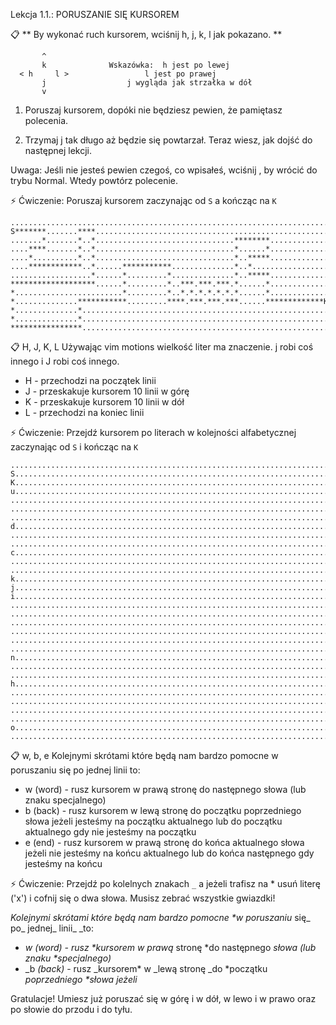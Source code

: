 Lekcja 1.1.: PORUSZANIE SIĘ KURSOREM

📋 ** By wykonać ruch kursorem, wciśnij h, j, k, l jak pokazano. **

	       ^
	       k		      Wskazówka:  h jest po lewej
	  < h	  l >				  l jest po prawej
	       j				  j wygląda jak strzałka w dół
	       v
  1. Poruszaj kursorem, dopóki nie będziesz pewien, że pamiętasz polecenia.

  2. Trzymaj  j  tak długo aż będzie się powtarzał.
     Teraz wiesz, jak dojść do następnej lekcji.

Uwaga: Jeśli nie jesteś pewien czegoś, co wpisałeś, wciśnij <ESC>, by wrócić do
       trybu Normal. Wtedy powtórz polecenie.

⚡️ Ćwiczenie:
Poruszaj kursorem zaczynając od `S` a kończąc na `K`

```
............................................................................
S*******.......****.........................................................
.......*.......*..*...............................********..................
....****.......*..*...............................*......*..................
....*..........*..*...............................*..*****..................
....************..*......***********..............*..*......................
..................*......*.........*..............*..*****..................
*******************......*.........*..***.***.***.*......*..................
*........................*.........*..*.*.*.*.*.*.*......*..................
*..............***********.........****.***.***.***......*************K.....
*..............*............................................................
*..............*............................................................
****************............................................................
```

📋 H, J, K, L
Używając vim motions wielkość liter ma znaczenie. j robi coś innego i J robi coś innego.
- H - przechodzi na początek linii
- J - przeskakuje kursorem 10 linii w górę
- K - przeskakuje kursorem 10 linii w dół
- L - przechodzi na koniec linii


⚡️ Ćwiczenie:
Przejdź kursorem po literach w kolejności alfabetycznej zaczynając od `S` i kończąc na `K`

```
............................................................................
S..........................................................................a
K...........................................................................
u..........................................................................t
............................................................................
............................................................................
............................................................................
d..........................................................................e
............................................................................
............................................................................
c..........................................................................b
............................................................................
...........................................................................s
k..........................................................................l
j...........................................................................
i...........................................................................
...........................................................................f
............................................................................
............................................................................
............................................................................
............................................................................
...........................................................................r
n..........................................................................m
............................................................................
............................................................................
h..........................................................................g
............................................................................
............................................................................
............................................................................
............................................................................
o..........................................................................p
............................................................................
```

📋 w, b, e
Kolejnymi skrótami które będą nam bardzo pomocne w poruszaniu się po jednej linii to:
- w (word) - rusz kursorem w prawą stronę do następnego słowa (lub znaku specjalnego)
- b (back) - rusz kursorem w lewą stronę do początku poprzedniego słowa jeżeli 
  jesteśmy na początku aktualnego lub do początku aktualnego gdy nie jesteśmy na początku
- e (end) - rusz kursorem w prawą stronę do końca aktualnego słowa jeżeli 
  nie jesteśmy na końcu aktualnego lub do końca następnego gdy jesteśmy na końcu

⚡️ Ćwiczenie:
Przejdź po kolelnych znakach `_` a jeżeli trafisz na * usuń literę ('x') i cofnij się o dwa słowa.
Musisz zebrać wszystkie gwiazdki!

_Kolejnymi _skrótami _które_ _będą_ nam_ bardzo_ _pomocne *w_ _poruszaniu_ się_ po_ jednej_ linii_ _to:
- _w (word) - rusz *kursorem w prawą_ stronę *do następnego _słowa (lub znaku *specjalnego)_
- _b _(_back_)_ - rusz _kursorem* w _lewą stronę _do *początku _poprzedniego *słowa jeżeli_ 


Gratulacje! Umiesz już poruszać się w górę i w dół, w lewo i w prawo oraz po słowie do przodu i do tyłu.
